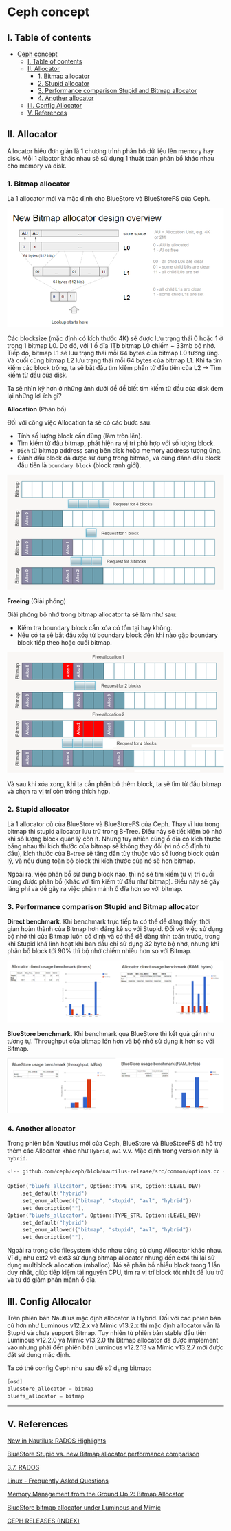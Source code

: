 # Ceph concept

## I. Table of contents

- [Ceph concept](#ceph-concept)
  - [I. Table of contents](#i-table-of-contents)
  - [II. Allocator](#ii-allocator)
    - [1. Bitmap allocator](#1-bitmap-allocator)
    - [2. Stupid allocator](#2-stupid-allocator)
    - [3. Performance comparison Stupid and Bitmap allocator](#3-performance-comparison-stupid-and-bitmap-allocator)
    - [4. Another allocator](#4-another-allocator)
  - [III. Config Allocator](#iii-config-allocator)
  - [V. References](#v-references)

## II. Allocator

Allocator hiểu đơn giản là 1 chương trình phân bổ dữ liệu lên memory hay disk. Mỗi 1 allactor khác nhau sẽ sử dụng 1 thuật toán phân bổ khác nhau cho memory và disk.

### 1. Bitmap allocator

Là 1 allocator mới và mặc định cho BlueStore và BlueStoreFS của Ceph.

![Bitmap Allocator](./img/bitmap_allocator.png)

Các blocksize (mặc định có kích thước 4K) sẽ được lưu trạng thái 0 hoặc 1 ở trong 1 bitmap L0. Do đó, với 1 ổ đĩa 1Tb bitmap L0 chiếm ~ 33mb bộ nhớ. Tiếp đó, bitmap L1 sẽ lưu trạng thái mỗi 64 bytes của bitmap L0 tương ứng. Và cuối cùng bitmap L2 lưu trạng thái mỗi 64 bytes của bitmap L1. Khi ta tìm kiếm các block trống, ta sẽ bắt đầu tìm kiếm phần tử đầu tiên của L2 -> Tìm kiếm từ đầu của disk.

Ta sẽ nhìn kỹ hơn ở những ảnh dưới để để biết tìm kiếm từ đầu của disk đem lại những lợi ích gì?

**Allocation** (Phân bổ)

Đối với công việc Allocation ta sẽ có các bước sau:

- Tính số lượng block cần dùng (làm tròn lên).
- Tìm kiếm từ đầu bitmap, phát hiện ra vị trí phù hợp với số lượng block.
- `Dịch` từ bitmap address sang bên disk hoặc memory address tương ứng.
- Đánh dấu block đã được sử dụng trong bitmap, và cũng đánh dấu block đầu tiên là `boundary block` (block ranh giới).

![Bitmap Alloc](./img/bitmap-alloc.png)

**Freeing** (Giải phóng)

Giải phóng bộ nhớ trong bitmap allocator ta sẽ làm như sau:

- Kiểm tra boundary block cần xóa có tồn tại hay không.
- Nếu có ta sẽ bắt đầu xóa từ boundary block đến khi nào gặp boundary block tiếp theo hoặc cuối bitmap.

![Bitmap Freeing](./img/bitmap-freeing.png)

Và sau khi xóa xong, khi ta cần phân bổ thêm block, ta sẽ tìm từ đầu bitmap và chọn ra vị trí còn trống thích hợp.

### 2. Stupid allocator

Là 1 allocator cũ của BlueStore và BlueStoreFS của Ceph. Thay vì lưu trong bitmap thì stupid allocator lưu trữ trong B-Tree. Điều này sẽ tiết kiệm bộ nhớ khi số lượng block quản lý còn ít. Nhưng tuy nhiên cùng ổ đĩa có kích thước bằng nhau thì kích thước của bitmap sẽ không thay đổi (vì nó cố định từ đầu), kích thước của B-tree sẽ tăng dần tùy thuộc vào số lượng block quản lý, và nếu dùng toàn bộ block thì kích thước của nó sẽ hơn bitmap.

Ngoài ra, việc phân bổ sử dụng block nào, thì nó sẽ tìm kiếm từ vị trí cuối cùng được phân bổ (khác với tìm kiếm từ đầu như bitmap). Điều này sẽ gây lãng phí và dễ gây ra việc phân mảnh ổ đĩa hơn so với bitmap.

### 3. Performance comparison Stupid and Bitmap allocator

**Direct benchmark**. Khi benchmark trực tiếp ta có thể dễ dàng thấy, thời gian hoàn thành của Bitmap hơn đáng kể so với Stupid. Đối với việc sử dụng bộ nhớ thì của Bitmap luôn cố định và có thể dễ dàng tính toán trước, trong khi Stupid khá linh hoạt khi ban đầu chỉ sử dụng 32 byte bộ nhớ, nhưng khi phân bổ block tới 90% thì bộ nhớ chiếm nhiếu hơn so với Bitmap.

![Direct benchmark](./img/direct_benchmark.png)

**BlueStore benchmark**. Khi benchmark qua BlueStore thì kết quả gần như tương tự. Throughput của bitmap lớn hơn và bộ nhớ sử dụng ít hơn so với Bitmap.

![BlueStorge benchmark](./img/bluestore_benchmark.png)

### 4. Another allocator

Trong phiên bản Nautilus mới của Ceph, BlueStore và BlueStoreFS đã hỗ trợ thêm các Allocator khác như `Hybrid`, `av1` v.v. Mặc định trong version này là `hybrid`.

```cc
<!-- github.com/ceph/ceph/blob/nautilus-release/src/common/options.cc -->

Option("bluefs_allocator", Option::TYPE_STR, Option::LEVEL_DEV)
    .set_default("hybrid")
    .set_enum_allowed({"bitmap", "stupid", "avl", "hybrid"})
    .set_description(""),
Option("bluefs_allocator", Option::TYPE_STR, Option::LEVEL_DEV)
    .set_default("hybrid")
    .set_enum_allowed({"bitmap", "stupid", "avl", "hybrid"})
    .set_description(""),
```

Ngoài ra trong các filesystem khác nhau cũng sử dụng Allocator khác nhau. Ví dụ như ext2 và ext3 sử dụng bitmap allocator nhưng đến ext4 thì lại sử dụng multiblock allocation (mballoc). Nó sẽ phân bổ nhiều block trong 1 lần duy nhất, giúp tiếp kiệm tài nguyên CPU, tìm ra vị trí block tốt nhất để lưu trữ và từ đó giảm phân mảnh ổ đĩa.

## III. Config Allocator

Trên phiên bản Nautilus mặc định allocator là Hybrid. Đối với các phiên bản cũ hơn như Luminous v12.2.x và Mimic v13.2.x thì mặc định allocator vẫn là Stupid và chưa support Bitmap. Tuy nhiên từ phiên bản stable đầu tiên Luminous v12.2.0 và Mimic v13.2.0 thì Bitmap allocator đã được implement vào nhưng phải đến phiên bản Luminous v12.2.13 và Mimic v13.2.7 mới được đặt sử dụng mặc định.

Ta có thể config Ceph như sau để sử dụng bitmap:

```s
[osd]
bluestore_allocator = bitmap
bluefs_allocator = bitmap
```

------------

## V. References

[New in Nautilus: RADOS Highlights](https://ceph.io/community/new-in-nautilus-rados-highlights/)

[BlueStore Stupid vs. new Bitmap allocator performance comparison](https://docs.google.com/presentation/d/1_1Otkgv76fbCU2Zogjz748sEAG-1Nfiidbb6mgTON-A/edit#slide=id.p)

[3.7. RADOS](https://access.redhat.com/documentation/en-us/red_hat_ceph_storage/3.3/html/release_notes/enhancements)

[Linux - Frequently Asked Questions](https://ext4.wiki.kernel.org/index.php/Frequently_Asked_Questions#What_is_the_bitmap_allocator.3F)

[Memory Management from the Ground Up 2: Bitmap Allocator](https://eatplayhate.me/2010/09/04/memory-management-from-the-ground-up-2-foundations/)

[BlueStore bitmap allocator under Luminous and Mimic](http://lists.ceph.com/pipermail/ceph-users-ceph.com/2019-April/034299.html)

[CEPH RELEASES (INDEX)](https://docs.ceph.com/en/latest/releases/)
